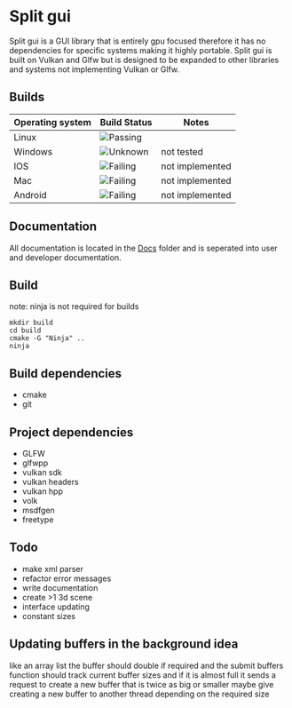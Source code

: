 # Split gui

Split gui is a GUI library that is entirely gpu focused therefore it has no dependencies 
for specific systems making it highly portable. Split gui is built on Vulkan and Glfw but is designed
to be expanded to other libraries and systems not implementing Vulkan or Glfw.

## Builds 

| Operating system |                            Build Status                            |      Notes      |
|------------------|--------------------------------------------------------------------|-----------------|
| Linux            | ![Passing](https://img.shields.io/badge/build-passing-brightgreen) |                 |
| Windows          | ![Unknown](https://img.shields.io/badge/build-unknown-yellow)      | not tested      |
| IOS              | ![Failing](https://img.shields.io/badge/build-failing-red)         | not implemented |
| Mac              | ![Failing](https://img.shields.io/badge/build-failing-red)         | not implemented |
| Android          | ![Failing](https://img.shields.io/badge/build-failing-red)         | not implemented |

## Documentation

All documentation is located in the [Docs](docs) folder and is seperated into user and developer documentation.

## Build

note: ninja is not required for builds

```
mkdir build
cd build
cmake -G "Ninja" .. 
ninja
```

## Build dependencies

* cmake
* git

## Project dependencies

* GLFW
* glfwpp
* vulkan sdk 
* vulkan headers
* vulkan hpp
* volk
* msdfgen
* freetype

## Todo

* make xml parser
* refactor error messages
* write documentation
* create >1 3d scene
* interface updating
* constant sizes

## Updating buffers in the background idea

like an array list the buffer should double if required and the submit buffers function should track 
current buffer sizes and if it is almost full it sends a request to create a new buffer that is twice
as big or smaller maybe give creating a new buffer to another thread depending on the required size
